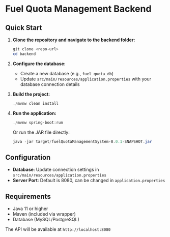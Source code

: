# Fuel Quota Management Backend

## Quick Start

1. **Clone the repository and navigate to the backend folder:**
   ```powershell
   git clone <repo-url>
   cd backend
   ```

2. **Configure the database:**
   - Create a new database (e.g., `fuel_quota_db`)
   - Update `src/main/resources/application.properties` with your database connection details

3. **Build the project:**
   ```powershell
   ./mvnw clean install
   ```

4. **Run the application:**
   ```powershell
   ./mvnw spring-boot:run
   ```

   Or run the JAR file directly:
   ```powershell
   java -jar target/fuelQuotaManagementSystem-0.0.1-SNAPSHOT.jar
   ```

## Configuration

- **Database**: Update connection settings in `src/main/resources/application.properties`
- **Server Port**: Default is 8080, can be changed in `application.properties`

## Requirements

- Java 11 or higher
- Maven (included via wrapper)
- Database (MySQL/PostgreSQL)

The API will be available at `http://localhost:8080`